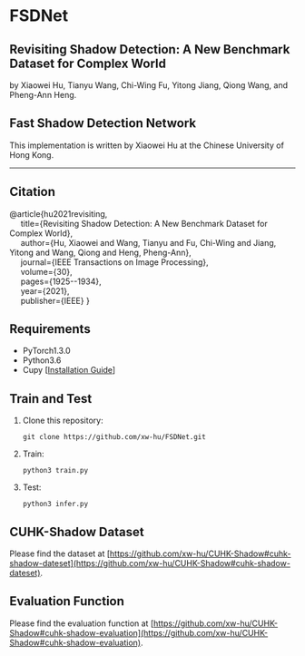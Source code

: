 # FSDNet

## Revisiting Shadow Detection: A New Benchmark Dataset for Complex World

by Xiaowei Hu, Tianyu Wang, Chi-Wing Fu, Yitong Jiang, Qiong Wang, and Pheng-Ann Heng.

## Fast Shadow Detection Network

This implementation is written by Xiaowei Hu at the Chinese University of Hong Kong.

***

## Citation

@article{hu2021revisiting,            
&nbsp;&nbsp;&nbsp;&nbsp;    title={Revisiting Shadow Detection: A New Benchmark Dataset for Complex World},             
&nbsp;&nbsp;&nbsp;&nbsp;    author={Hu, Xiaowei and Wang, Tianyu and Fu, Chi-Wing and Jiang, Yitong and Wang, Qiong and Heng, Pheng-Ann},                  
&nbsp;&nbsp;&nbsp;&nbsp;    journal={IEEE Transactions on Image Processing},               
&nbsp;&nbsp;&nbsp;&nbsp;    volume={30},                   
&nbsp;&nbsp;&nbsp;&nbsp;    pages={1925--1934},                   
&nbsp;&nbsp;&nbsp;&nbsp;    year={2021},                      
&nbsp;&nbsp;&nbsp;&nbsp;    publisher={IEEE}
}


## Requirements

* PyTorch1.3.0
* Python3.6
* Cupy [[Installation Guide](https://docs-cupy.chainer.org/en/stable/install.html#install-cupy)]

  
## Train and Test

1. Clone this repository:          
   ```shell
   git clone https://github.com/xw-hu/FSDNet.git
   ```
   
2. Train:
   ```shell
   python3 train.py    
   ```
   
3. Test:
   ```shell
   python3 infer.py
   ```
   
## CUHK-Shadow Dataset
Please find the dataset at [https://github.com/xw-hu/CUHK-Shadow#cuhk-shadow-dateset](https://github.com/xw-hu/CUHK-Shadow#cuhk-shadow-dateset).

## Evaluation Function 
Please find the evaluation function at [https://github.com/xw-hu/CUHK-Shadow#cuhk-shadow-evaluation](https://github.com/xw-hu/CUHK-Shadow#cuhk-shadow-evaluation).
